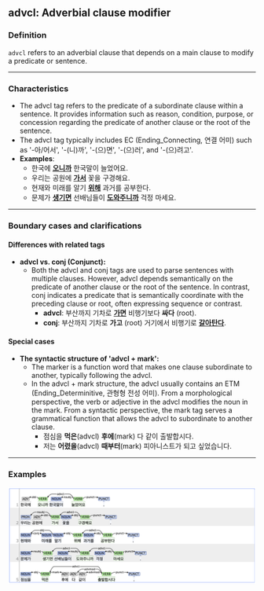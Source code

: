 ## advcl: Adverbial clause modifier

### Definition
`advcl` refers to an adverbial clause that depends on a main clause to modify a predicate or sentence.

---

### Characteristics
- The advcl tag refers to the predicate of a subordinate clause within a sentence. It provides information such as reason, condition, purpose, or concession regarding the predicate of another clause or the root of the sentence.
- The advcl tag typically includes EC (Ending_Connecting, 연결 어미) such as '-아/어서', '-(니)까', '-(으)면', '-(으)러', and '-(으)려고'.
- **Examples**:
    - 한국에 <ins>**오니까**</ins> 한국말이 늘었어요.
    - 우리는 공원에 <ins>**가서**</ins> 꽃을 구경해요.
    - 현재와 미래를 알기 <ins>**위해**</ins> 과거를 공부한다.
    - 문제가 <ins>**생기면**</ins> 선배님들이 <ins>**도와주니까**</ins> 걱정 마세요.

---

### Boundary cases and clarifications
#### Differences with related tags
- **advcl vs. conj (Conjunct):**  
  - Both the advcl and conj tags are used to parse sentences with multiple clauses. However, advcl depends semantically on the predicate of another clause or the root of the sentence. In contrast, conj indicates a predicate that is semantically coordinate with the preceding clause or root, often expressing sequence or contrast.
    - **advcl**: 부산까지 기차로 <ins>**가면**</ins> 비행기보다 **싸다** (root).
    - **conj**: 부산까지 기차로 **가고** (root) 거기에서 비행기로 <ins>**갈아탄다**</ins>.

#### Special cases
- **The syntactic structure of 'advcl + mark':**
    - The marker is a function word that makes one clause subordinate to another, typically following the advcl.
    - In the advcl + mark structure, the advcl usually contains an ETM (Ending_Determinitive, 관형형 전성 어미). From a morphological perspective, the verb or adjective in the advcl modifies the noun in the mark. From a syntactic perspective, the mark tag serves a grammatical function that allows the advcl to subordinate to another clause.
        - 점심을 **먹은**(advcl) **후에**(mark) 다 같이 출발합시다.
        - 저는 **어렸을**(advcl) **때부터**(mark) 피아니스트가 되고 싶었습니다.

---

### Examples
![advcl Example](advcl.png)
